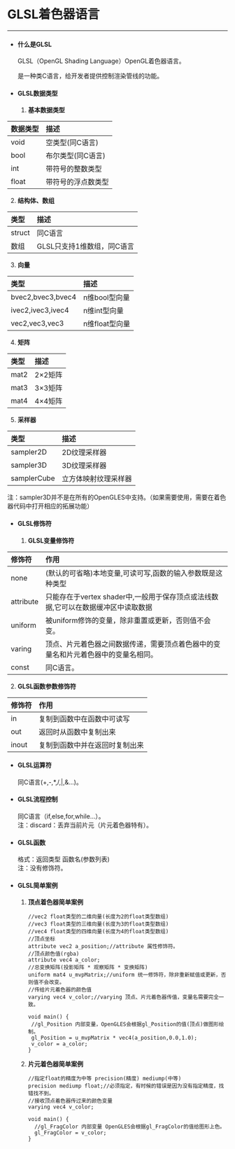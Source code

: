 # GLSL着色器语言

---

* #### 什么是GLSL

  GLSL（OpenGL Shading Language）OpenGL着色器语言。

  是一种类C语言，给开发者提供控制渲染管线的功能。

* #### GLSL数据类型

  1. **基本数据类型**

| 数据类型 | 描述 |
| :--- | :--- |
| void | 空类型\(同C语言\) |
| bool | 布尔类型\(同C语言\) |
| int | 带符号的整数类型 |
| float | 带符号的浮点数类型 |

  2. **结构体、数组**

| 类型 | 描述 |
| :--- | :--- |
| struct | 同C语言 |
| 数组 | GLSL只支持1维数组，同C语言 |

  3. **向量**

| 类型 | 描述 |
| :--- | :--- |
| bvec2,bvec3,bvec4 | n维bool型向量 |
| ivec2,ivec3,ivec4 | n维int型向量 |
| vec2,vec3,vec3 | n维float型向量 |

  4. **矩阵**

| 类型 | 描述 |
| :--- | :--- |
| mat2 | 2×2矩阵 |
| mat3 | 3×3矩阵 |
| mat4 | 4×4矩阵 |

  5. **采样器**

| 类型 | 描述 |
| :--- | :--- |
| sampler2D | 2D纹理采样器 |
| sampler3D | 3D纹理采样器 |
| samplerCube | 立方体映射纹理采样器 |

注：sampler3D并不是在所有的OpenGLES中支持。（如果需要使用，需要在着色器代码中打开相应的拓展功能）
* #### GLSL修饰符

  1. **GLSL变量修饰符**

| 修饰符 | 作用 |
| :--- | :--- |
| none | \(默认的可省略\)本地变量,可读可写,函数的输入参数既是这种类型 |
| attribute | 只能存在于vertex shader中,一般用于保存顶点或法线数据,它可以在数据缓冲区中读取数据 |
| uniform | 被uniform修饰的变量，除非重置或更新，否则值不会变。 |
| varing | 顶点、片元着色器之间数据传递，需要顶点着色器中的变量名和片元着色器中的变量名相同。 |
| const | 同C语言。 |

  2. **GLSL函数参数修饰符**

| 修饰符 | 作用 |
| :--- | :--- |
| in | 复制到函数中在函数中可读写 |
| out | 返回时从函数中复制出来 |
| inout | 复制到函数中并在返回时复制出来 |
     
* #### GLSL运算符

  同C语言\(+,-,\*,/,\|,&...\)。

* #### GLSL流程控制

  同C语言（if,else,for,while...）。  
   注：discard：丢弃当前片元（片元着色器特有）。

* #### GLSL函数

  格式：返回类型 函数名\(参数列表\)  
   注：没有修饰符。

* #### GLSL简单案例

  1. **顶点着色器简单案例**

     ```
     //vec2 float类型的二维向量(长度为2的float类型数组)
     //vec3 float类型的三维向量(长度为3的float类型数组)
     //vec4 float类型的四维向量(长度为4的float类型数组)
     //顶点坐标
     attribute vec2 a_position;//attribute 属性修饰符。
     //顶点颜色值(rgba)
     attribute vec4 a_color;
     //总变换矩阵(投影矩阵 * 观察矩阵 * 变换矩阵)
     uniform mat4 u_mvpMatrix;//uniform 统一修饰符，除非重新赋值或更新，否则值不会改变。
     //传给片元着色器的颜色值
     varying vec4 v_color;//varying 顶点、片元着色器传值，变量名需要完全一致。

     void main() {
      //gl_Position 内部变量，OpenGLES会根据gl_Position的值(顶点)做图形绘制。
      gl_Position = u_mvpMatrix * vec4(a_position,0.0,1.0);
      v_color = a_color;
     }
     ```

  2. **片元着色器简单案例**

     ```
     //指定float的精度为中等 precision(精度) mediump(中等)
     precision mediump float;//必须指定，有时候的错误是因为没有指定精度，找错找不到。
     //接收顶点着色器传过来的颜色变量
     varying vec4 v_color;

     void main() {
       //gl_FragColor 内部变量 OpenGLES会根据gl_FragColor的值给图形上色。
       gl_FragColor = v_color;
     }
     ```



